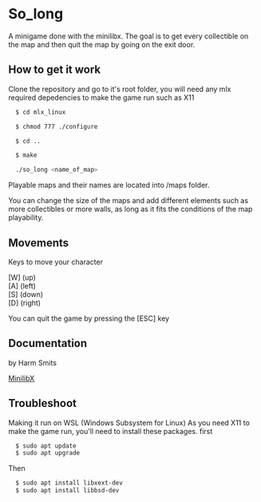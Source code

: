 # So_long

A minigame done with the minilibx. The goal is to get every collectible on the map and then quit the map by going on the exit door.


## How to get it work

Clone the repository and go to it's root folder, you will need any mlx required depedencies to make the game run such as X11

```bash
  $ cd mlx_linux
```
```bash
  $ chmod 777 ./configure
```
```bash
  $ cd ..
```
```bash
  $ make
```
```bash
  ./so_long <name_of_map>
```
Playable maps and their names are located into /maps folder.    

 You can change the size of the maps and add different elements such as more collectibles or more walls, as long as it fits the conditions of the map playability.  

## Movements
Keys to move your character

[W] (up)  
[A] (left)  
[S] (down)  
[D] (right)  

You can quit the game by pressing the [ESC] key

## Documentation 
by Harm Smits

[MinilibX](https://harm-smits.github.io/42docs/libs/minilibx)

## Troubleshoot
Making it run on WSL (Windows Subsystem for Linux)
  As you need X11 to make the game run, you'll need to install these packages.
  first
```bash
  $ sudo apt update
  $ sudo apt upgrade
```
Then
```bash
  $ sudo apt install libxext-dev
  $ sudo apt install libbsd-dev
```
